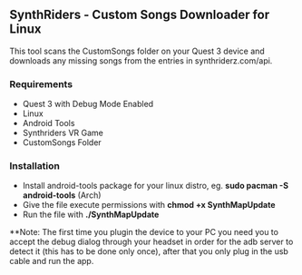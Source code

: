 ## SynthRiders - Custom Songs Downloader for Linux
This tool scans the CustomSongs folder on your Quest 3 device and downloads any missing songs from the entries in synthriderz.com/api.

### Requirements
- Quest 3 with Debug Mode Enabled
- Linux
- Android Tools
- Synthriders VR Game
- CustomSongs Folder
  
### Installation
- Install android-tools package for your linux distro, eg. **sudo pacman -S android-tools** (Arch)
- Give the file execute permissions with **chmod +x SynthMapUpdate**
- Run the file with **./SynthMapUpdate**

**Note: The first time you plugin the device to your PC you need you to accept the debug dialog through your headset in order for the adb server to detect it (this has to be done only once), after that you only plug in the usb cable and run the app. 

